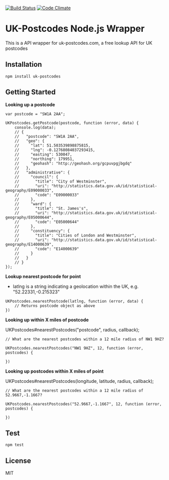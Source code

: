 [![Build Status](https://travis-ci.org/cblanc/uk-postcodes-node.png)](https://travis-ci.org/cblanc/uk-postcodes-node) 
[![Code Climate](https://codeclimate.com/github/cblanc/uk-postcodes-node.png)](https://codeclimate.com/github/cblanc/uk-postcodes-node) 


# UK-Postcodes Node.js Wrapper

This is a API wrapper for uk-postcodes.com, a free lookup API for UK postcodes

## Installation

`npm install uk-postcodes`

## Getting Started

**Looking up a postcode**

```
var postcode = "SW1A 2AA";

UKPostcodes.getPostcode(postcode, function (error, data) {
	console.log(data);
	// {
	//   "postcode": "SW1A 2AA",
	//   "geo": {
	//     "lat": 51.503539898875815,
	//     "lng": -0.12768084037293415,
	//     "easting": 530047,
	//     "northing": 179951,
	//     "geohash": "http://geohash.org/gcpuvpgjbgdq"
	//   },
	//   "administrative": {
	//     "council": {
	//       "title": "City of Westminster",
	//       "uri": "http://statistics.data.gov.uk/id/statistical-geography/E09000033",
	//       "code": "E09000033"
	//     },
	//     "ward": {
	//       "title": "St. James's",
	//       "uri": "http://statistics.data.gov.uk/id/statistical-geography/E05000644",
	//       "code": "E05000644"
	//     },
	//     "constituency": {
	//       "title": "Cities of London and Westminster",
	//       "uri": "http://statistics.data.gov.uk/id/statistical-geography/E14000639",
	//       "code": "E14000639"
	//     }
	//   }
	// }
});
```

**Lookup nearest postcode for point**

- latlng is a string indicating a geolocation within the UK, e.g. "52.22331,-0.215323"

```
UKPostcodes.nearestPostcode(latlng, function (error, data) {
	// Returns postcode object as above
})
```

**Looking up within X miles of postcode**

UKPostcodes#nearestPostcodes("postcode", radius, callback);

```
// What are the nearest postcodes within a 12 mile radius of NW1 9HZ?

UKPostcodes.nearestPostcodes("NW1 9HZ", 12, function (error, postcodes) {
	
})
```

**Looking up postcodes within X miles of point**

UKPostcodes#nearestPostcodes(longitude, latitude, radius, callback);

```
// What are the nearest postcodes within a 12 mile radius of 52.9667,-1.1667?

UKPostcodes.nearestPostcodes("52.9667,-1.1667", 12, function (error, postcodes) {
	
})
```

## Test

`npm test`

## License

MIT
